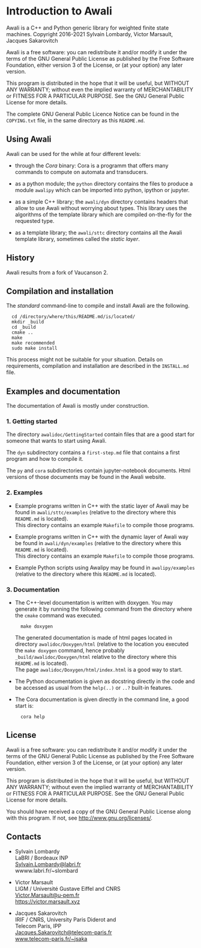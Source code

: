  Introduction to Awali
=======================

Awali is a C++ and Python generic library for weighted finite state machines.
Copyright 2016-2021 Sylvain Lombardy, Victor Marsault, Jacques Sakarovitch

Awali is a free software: you can redistribute it and/or modify
it under the terms of the GNU General Public License as published by
the Free Software Foundation, either version 3 of the License, or
(at your option) any later version.

This program is distributed in the hope that it will be useful,
but WITHOUT ANY WARRANTY; without even the implied warranty of
MERCHANTABILITY or FITNESS FOR A PARTICULAR PURPOSE. See the
GNU General Public License for more details.

The complete GNU General Public Licence Notice can be found in the
`COPYING.txt` file, in the same directory as this `README.md`.


Using Awali
-----------

Awali can be used for the while at four different levels:

- through the *Cora* binary: Cora is a programm that offers many commands to
  compute on automata and transducers.

- as a python module; the `python` directory contains the files to produce
  a module `awalipy` which can be imported into python, ipython or jupyter.

- as a simple C++ library; the `awali/dyn` directory contains headers that
  allow to use Awali without worrying about types. This library uses
  the algorithms of the template library which are compiled on-the-fly
  for the requested type.

- as a template library; the `awali/sttc` directory contains all the
  Awali template library, sometimes called the *static layer*.


History
-------

Awali results from a fork of Vaucanson 2.


Compilation and installation
----------------------------

The *standard* command-line to compile and install Awali are the following.

```
  cd /directory/where/this/README.md/is/located/
  mkdir _build
  cd _build
  cmake ..
  make
  make recommended
  sudo make install
```

This process might not be suitable for your situation.  Details on
requirements, compilation and installation are described in the `INSTALL.md`
file.


Examples and documentation
--------------------------

The documentation of Awali is mostly under construction.

### 1.  Getting started

The directory `awalidoc/GettingStarted` contain files that are a good start for
someone that wants to start using Awali.

The `dyn` subdirectory contains a `first-step.md` file that contains a first 
program and how to compile it.

The `py` and `cora` subdirectories contain jupyter-notebook documents.
Html versions of those documents may be found in the Awali website.


### 2. Examples

- Example programs written in C++ with the static layer of Awali may be found
  in `awali/sttc/examples` (relative to the directory where this `README.md` is
  located).  
  This directory contains an example `Makefile` to compile those programs.

- Example programs written in C++ with the dynamic layer of Awali way be found
  in `awali/dyn/examples` (relative to the directory where this `README.md` is
  located).  
  This directory contains an example `Makefile` to compile those programs.

- Example Python scripts using Awalipy may be found in `awalipy/examples`
  (relative to the directory where this `README.md` is located).


### 3. Documentation

- The C++-level documentation is written with doxygen. You may generate it
  by running the following command from the directory where the `cmake` command
  was executed.
  ```
    make doxygen
  ```
  The generated documentation is made of html pages located in directory
  `awalidoc/Doxygen/html` (relative to the location you executed the `make
  doxygen` command, hence probably `_build/awalidoc/Doxygen/html` relative to 
  the directory where this `README.md` is located).  
  The page `awalidoc/Doxygen/html/index.html` is a good way to start.

- The Python documentation is given as docstring directly in the code and be 
  accessed as usual from the `help(..)` or `..?` built-in features.

- The Cora documentation is given directly in the command line, a good start is:
  ```
    cora help
  ```


License
-------

Awali is a free software: you can redistribute it and/or modify
it under the terms of the GNU General Public License as published by
the Free Software Foundation, either version 3 of the License, or
(at your option) any later version.

This program is distributed in the hope that it will be useful,
but WITHOUT ANY WARRANTY; without even the implied warranty of
MERCHANTABILITY or FITNESS FOR A PARTICULAR PURPOSE. See the
GNU General Public License for more details.

You should have received a copy of the GNU General Public License
along with this program. If not, see http://www.gnu.org/licenses/.


Contacts
--------

* Sylvain Lombardy  
  LaBRI / Bordeaux INP  
  Sylvain.Lombardy@labri.fr  
  wwww.labri.fr/~slombard
  
* Victor Marsault  
  LIGM / Université Gustave Eiffel and CNRS  
  Victor.Marsault@u-pem.fr  
  https://victor.marsault.xyz  

*  Jacques Sakarovitch  
   IRIF / CNRS, University Paris Diderot and  
   Telecom Paris, IPP  
   Jacques.Sakarovitch@telecom-paris.fr  
   www.telecom-paris.fr/~jsaka  

